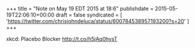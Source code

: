 +++
title = "Note on May 19 EDT 2015 at 18:6"
publishdate = 2015-05-19T22:06:10+00:00
draft = false
syndicated = [ 'https://twitter.com/chrisjohndeluca/status/600784538957193200?s=20' ]
+++

xkcd: Placebo Blocker http://t.co/h5jAq0hysT
